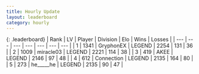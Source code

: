 ```yaml
---
title: Hourly Update
layout: leaderboard
category: hourly
---
```


{: .leaderboard}
| Rank | LV | Player | Division | Elo | Wins | Losses |
| --- | --- | --- | --- | --- | --- | --- |
| <span data-change="0">1</span> | 1341 | <span title="ID: 315148">GryphonEX</span> | LEGEND | <span data-change="0">2254</span> | <span data-change="0">131</span> | <span data-change="0">36</span> |
| <span data-change="0">2</span> | 1009 | <span title="ID: 416373">miracle03</span> | LEGEND | <span data-change="11">2221</span> | <span data-change="2">114</span> | <span data-change="0">38</span> |
| <span data-change="1">3</span> | 419 | <span title="ID: 455100">AKEE</span> | LEGEND | <span data-change="5">2146</span> | <span data-change="2">97</span> | <span data-change="1">48</span> |
| <span data-change="-1">4</span> | 612 | <span title="ID: 539711">Connection</span> | LEGEND | <span data-change="-6">2135</span> | <span data-change="1">164</span> | <span data-change="1">80</span> |
| <span data-change="0">5</span> | 273 | <span title="ID: 405067">he_____he</span> | LEGEND | <span data-change="0">2135</span> | <span data-change="0">90</span> | <span data-change="0">47</span> |
